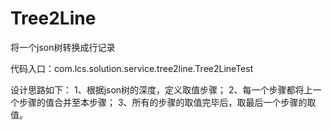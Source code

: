 # Tree2Line
将一个json树转换成行记录

代码入口：com.lcs.solution.service.tree2line.Tree2LineTest

设计思路如下：
1、根据json树的深度，定义取值步骤；
2、每一个步骤都将上一个步骤的值合并至本步骤；
3、所有的步骤的取值完毕后，取最后一个步骤的取值。
